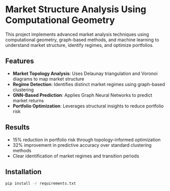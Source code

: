# Market Structure Analysis Using Computational Geometry

This project implements advanced market analysis techniques using computational geometry, graph-based methods, and machine learning to understand market structure, identify regimes, and optimize portfolios.

## Features

- **Market Topology Analysis**: Uses Delaunay triangulation and Voronoi diagrams to map market structure
- **Regime Detection**: Identifies distinct market regimes using graph-based clustering
- **GNN-Based Prediction**: Applies Graph Neural Networks to predict market returns
- **Portfolio Optimization**: Leverages structural insights to reduce portfolio risk

## Results

- 15% reduction in portfolio risk through topology-informed optimization
- 32% improvement in predictive accuracy over standard clustering methods
- Clear identification of market regimes and transition periods

## Installation

```bash
pip install -r requirements.txt
